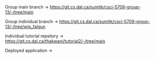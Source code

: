 Group main branch
-> https://git.cs.dal.ca/sumitk/csci-5709-group-13/-/tree/main

Group individual branch
-> https://git.cs.dal.ca/sumitk/csci-5709-group-13/-/tree/wip_falgun

Individual tutorial repsitory
-> https://git.cs.dal.ca/thakwani/tutorial2/-/tree/main

Deployed application
-> 